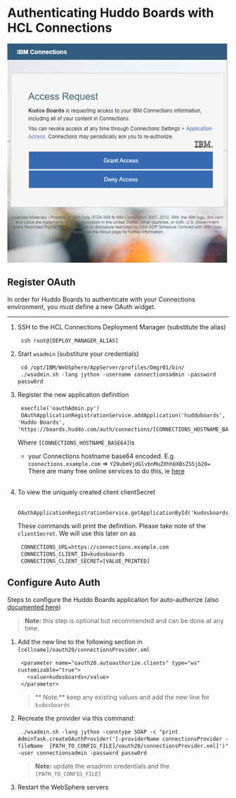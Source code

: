 # Authenticating Huddo Boards with HCL Connections

![Outcome](/assets/connections/auth.png)


## Register OAuth
In order for Huddo Boards to authenticate with your Connections environment, you must define a new OAuth widget.

---

1. SSH to the HCL Connections Deployment Manager (substitute the alias)

        ssh root@[DEPLOY_MANAGER_ALIAS]

1. Start `wsadmin` (substiture your credentials)

        cd /opt/IBM/WebSphere/AppServer/profiles/Dmgr01/bin/
        ./wsadmin.sh -lang jython -username connectionsadmin -password passw0rd

1. Register the new application definition

        execfile('oauthAdmin.py')
        OAuthApplicationRegistrationService.addApplication('huddoboards', 'Huddo Boards', 'https://boards.huddo.com/auth/connections/[CONNECTIONS_HOSTNAME_BASE64]/callback')

    Where `[CONNECTIONS_HOSTNAME_BASE64]`is

      - your Connections hostname base64 encoded.  E.g.</br>
        `connections.example.com` => `Y29ubmVjdGlvbnMuZXhhbXBsZS5jb20=`</br>
        There are many free online services to do this, ie [here](https://www.base64encode.net/)</br></br>


1. To view the uniquely created client clientSecret

        OAuthApplicationRegistrationService.getApplicationById('kudosboards')


    These commands will print the definition. Please take note of the `clientSecret`.  We will use this later on as

        CONNECTIONS_URL=https://connections.example.com
        CONNECTIONS_CLIENT_ID=kudosboards
        CONNECTIONS_CLIENT_SECRET=[VALUE_PRINTED]

## Configure Auto Auth

Steps to configure the Huddo Boards application for auto-authorize (also [documented here](https://help.hcltechsw.com/connections/v65/admin/admin/t_admin_registeroauthclientwprovider.html))

> **Note:** this step is optional but recommended and can be done at any time.

1. Add the new line to the following section in `[cellname]/oauth20/connectionsProvider.xml`

        <parameter name="oauth20.autoauthorize.clients" type="ws" customizable="true">
          <value>kudosboards</value>
        </parameter>

    > ** Note:** keep any existing values and add the new line for `kudosboards`

1. Recreate the provider via this command:

        ./wsadmin.sh -lang jython -conntype SOAP -c "print AdminTask.createOAuthProvider('[-providerName connectionsProvider -fileName  [PATH_TO_CONFIG_FILE]/oauth20/connectionsProvider.xml]')" -user connectionsadmin -password passw0rd

    > **Note:** update the wsadmin credentials and the `[PATH_TO_CONFIG_FILE]`

1. Restart the WebSphere servers

